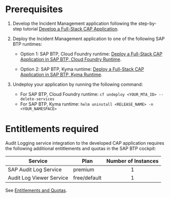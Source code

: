 # Prerequisites

1. Develop the Incident Management application following the step-by-step tutorial [Develop a Full-Stack CAP Application](https://developers.sap.com/group.cap-application-full-stack.html).

2. Deploy the Incident Management application to one of the following SAP BTP runtimes:
   - Option 1: SAP BTP, Cloud Foundry runtime: [Deploy a Full-Stack CAP Application in SAP BTP, Cloud Foundry Runtime](https://developers.sap.com/group.deploy-full-stack-cap-application.html).
    
   - Option 2: SAP BTP, Kyma runtime:  [Deploy a Full-Stack CAP Application in SAP BTP, Kyma Runtime](https://developers.sap.com/group.deploy-full-stack-cap-kyma-runtime.html).

3. Undeploy your application by running the following command:
   
   - For SAP BTP, Cloud Foundry runtime: `cf undeploy <YOUR_MTA_ID> --delete-services`
   - For SAP BTP, Kyma runtime: `helm uninstall <RELEASE_NAME> -n <YOUR_NAMESPACE>`

# Entitlements required

Audit Logging service integration to the developed CAP application requires the following additional entitlements and quotas in the SAP BTP cockpit:

| Service                           | Plan       | Number of Instances |
|-----------------------------------|------------|:-------------------:|
| SAP Audit Log Service | premium | 1 |
| Audit Log Viewer Service | free/default | 1

See [Entitlements and Quotas](https://help.sap.com/products/BTP/65de2977205c403bbc107264b8eccf4b/00aa2c23479d42568b18882b1ca90d79.html?locale=en-US).
   

